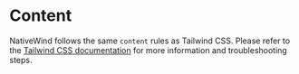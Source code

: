 # Content

NativeWind follows the same `content` rules as Tailwind CSS. Please refer to the [Tailwind CSS documentation](https://tailwindcss.com/docs/content-configuration) for more information and troubleshooting steps.
